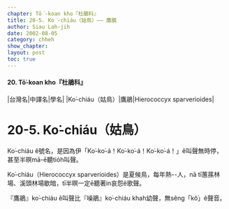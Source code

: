 ```yaml
---
chapter: Tō͘-koan kho『杜鵑科』
title: 20-5. Ko͘-chiáu（姑鳥）—— 鷹鵑
author: Siau Lah-jih
date: 2002-08-05
category: chheh
show_chapter: 
layout: post
toc: true
---
```


#### 20. Tō͘-koan kho『杜鵑科』


|台灣名|中譯名|學名|
|Ko͘-chiáu（姑鳥）|鷹鵑|Hierococcyx sparverioides|


# 20-5. Ko͘-chiáu（姑鳥）


Ko͘-chiáu ê號名，是因為伊「Ko͘-ko͘-á！Ko͘-ko͘-á！Ko͘-ko͘-á！」ê叫聲無時停，甚至半暝mā-ē聽tio̍h叫聲。

Ko͘-chiáu（Hierococcyx sparverioides）是夏候鳥，每年熱--人，nā tī蕙蓀林場、溪頭林場歇暗，tī半暝一定ē聽著in哀怨ê歌聲。

『鷹鵑』ko͘-chiáu ê叫聲比『噪鵑』ko͘-chiáu khah幼聲，無sêng「kŏ͘」ê聲音。


